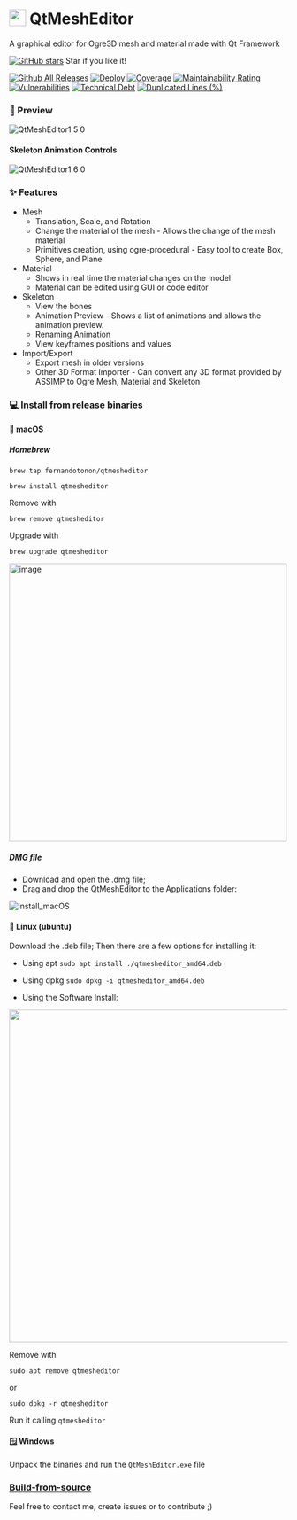 
# <img width=30 align="top" src="https://user-images.githubusercontent.com/996529/209745977-7b797223-46ce-4bce-aa70-707a88f2aaf2.png"> QtMeshEditor
A graphical editor for Ogre3D mesh and material made with Qt Framework

[![GitHub stars](https://img.shields.io/github/stars/fernandotonon/QtMeshEditor.svg?style=social&label=Star&maxAge=2592000)](https://GitHub.com/fernandotonon/QtMeshEditor/stargazers) Star if you like it! 

[![Github All Releases](https://img.shields.io/github/downloads/fernandotonon/QtMeshEditor/total.svg)]()
[![Deploy](https://github.com/fernandotonon/QtMeshEditor/actions/workflows/deploy.yml/badge.svg)](https://github.com/fernandotonon/QtMeshEditor/actions/workflows/deploy.yml)
[![Coverage](https://sonarcloud.io/api/project_badges/measure?project=fernandotonon_QtMeshEditor&metric=coverage)](https://sonarcloud.io/summary/new_code?id=fernandotonon_QtMeshEditor)
[![Maintainability Rating](https://sonarcloud.io/api/project_badges/measure?project=fernandotonon_QtMeshEditor&metric=sqale_rating)](https://sonarcloud.io/summary/new_code?id=fernandotonon_QtMeshEditor)
[![Vulnerabilities](https://sonarcloud.io/api/project_badges/measure?project=fernandotonon_QtMeshEditor&metric=vulnerabilities)](https://sonarcloud.io/summary/new_code?id=fernandotonon_QtMeshEditor)
[![Technical Debt](https://sonarcloud.io/api/project_badges/measure?project=fernandotonon_QtMeshEditor&metric=sqale_index)](https://sonarcloud.io/summary/new_code?id=fernandotonon_QtMeshEditor)
[![Duplicated Lines (%)](https://sonarcloud.io/api/project_badges/measure?project=fernandotonon_QtMeshEditor&metric=duplicated_lines_density)](https://sonarcloud.io/summary/new_code?id=fernandotonon_QtMeshEditor)

### :movie_camera: Preview

![QtMeshEditor1 5 0](https://user-images.githubusercontent.com/996529/210196572-7b49da4c-c5db-406d-9ab4-7fa20bacb6ae.gif)

#### Skeleton Animation Controls

![QtMeshEditor1 6 0](https://user-images.githubusercontent.com/996529/218779819-0a61156d-c014-4ad1-aa8b-cee900c9da56.gif)

### :sparkles: Features
* Mesh
  - Translation, Scale, and Rotation
  - Change the material of the mesh - Allows the change of the mesh material
  - Primitives creation, using ogre-procedural - Easy tool to create Box, Sphere, and Plane
* Material
  - Shows in real time the material changes on the model
  - Material can be edited using GUI or code editor
* Skeleton
  - View the bones
  - Animation Preview - Shows a list of animations and allows the animation preview.
  - Renaming Animation
  - View keyframes positions and values
* Import/Export
  - Export mesh in older versions 
  - Other 3D Format Importer - Can convert any 3D format provided by ASSIMP to Ogre Mesh, Material and Skeleton

### :computer: Install from release binaries
#### :apple: macOS
##### Homebrew
`brew tap fernandotonon/qtmesheditor`

`brew install qtmesheditor`

Remove with

`brew remove qtmesheditor`

Upgrade with

`brew upgrade qtmesheditor`

<img width="502" alt="image" src="https://github.com/fernandotonon/QtMeshEditor/assets/996529/84f56be3-4522-45a7-9039-5a143de7313c">


##### DMG file
* Download and open the .dmg file;
* Drag and drop the QtMeshEditor to the Applications folder:

![install_macOS](https://user-images.githubusercontent.com/996529/216797862-2592a40b-5f3d-4907-bcad-dc1feae4ff2f.gif)

#### :penguin: Linux (ubuntu)

Download the .deb file;
Then there are a few options for installing it:
* Using apt
`sudo apt install ./qtmesheditor_amd64.deb`

* Using dpkg
`sudo dpkg -i qtmesheditor_amd64.deb`

* Using the Software Install:
<img width="600" src="https://user-images.githubusercontent.com/996529/216799515-51494c16-c420-4535-a898-5b915a340c88.png">

Remove with 

`sudo apt remove qtmesheditor`

or

`sudo dpkg -r qtmesheditor`

Run it calling `qtmesheditor`

#### :window: Windows
Unpack the binaries and run the `QtMeshEditor.exe` file

### [Build-from-source](https://github.com/fernandotonon/QtMeshEditor/wiki/How-to-build)

Feel free to contact me, create issues or to contribute ;)
